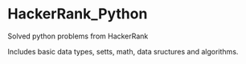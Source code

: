 # HackerRank_Python

Solved python problems from HackerRank

Includes basic data types, setts, math, data sructures and algorithms. 
